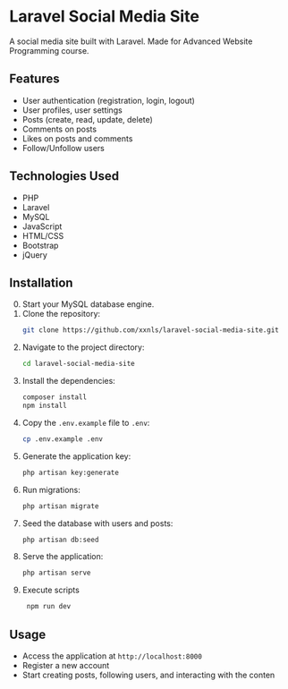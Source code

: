 # Laravel Social Media Site
A social media site built with Laravel. Made for Advanced Website Programming course.

## Features
- User authentication (registration, login, logout)
- User profiles, user settings
- Posts (create, read, update, delete)
- Comments on posts
- Likes on posts and comments
- Follow/Unfollow users

## Technologies Used
- PHP
- Laravel
- MySQL
- JavaScript
- HTML/CSS
- Bootstrap
- jQuery

## Installation
0. Start your MySQL database engine.
1. Clone the repository:
    ```bash
    git clone https://github.com/xxnls/laravel-social-media-site.git
    ```
2. Navigate to the project directory:
    ```bash
    cd laravel-social-media-site
    ```
3. Install the dependencies:
    ```bash
    composer install
    npm install
    ```
4. Copy the `.env.example` file to `.env`:
    ```bash
    cp .env.example .env
    ```
5. Generate the application key:
    ```bash
    php artisan key:generate
    ```
6. Run migrations:
    ```bash
    php artisan migrate
    ```
7. Seed the database with users and posts:
    ```bash
    php artisan db:seed
    ```
8. Serve the application:
    ```bash
    php artisan serve
    ```
9. Execute scripts
   ```bash
    npm run dev
    ```

## Usage
- Access the application at `http://localhost:8000`
- Register a new account
- Start creating posts, following users, and interacting with the conten
